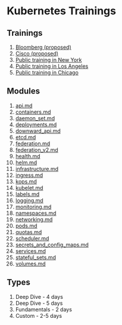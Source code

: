Kubernetes Trainings
====================

Trainings
---------

1. [Bloomberg (proposed)](trainings/bloomberg-proposal.md)
1. [Cisco (proposed)](trainings/bloomberg-proposal.md)
1. [Public training in New York](trainings/public-NY-Jul-2018.md)
1. [Public training in Los Angeles](trainings/public-la-May-2018.md)
1. [Public training in Chicago](trainings/public-Chi-Sep-2018.md)

Modules
-------

1. [api.md](modules/api.md)
1. [containers.md](modules/containers.md)
1. [daemon_set.md](modules/daemon_set.md)
1. [deployments.md](modules/deployments.md)
1. [downward_api.md](modules/downward_api.md)
1. [etcd.md](modules/etcd.md)
1. [federation.md](modules/federation.md)
1. [federation_v2.md](modules/federation_v2.md)
1. [health.md](modules/health.md)
1. [helm.md](modules/helm.md)
1. [infrastructure.md](modules/infrastructure.md)
1. [ingress.md](modules/ingress.md)
1. [kops.md](modules/kops.md)
1. [kubelet.md](modules/kubelet.md)
1. [labels.md](modules/labels.md)
1. [logging.md](modules/logging.md)
1. [monitoring.md](modules/monitoring.md)
1. [namespaces.md](modules/namespaces.md)
1. [networking.md](modules/networking.md)
1. [pods.md](modules/pods.md)
1. [quotas.md](modules/quotas.md)
1. [scheduler.md](modules/scheduler.md)
1. [secrets_and_config_maps.md](modules/secrets_and_config_maps.md)
1. [services.md](modules/services.md)
1. [stateful_sets.md](modules/stateful_sets.md)
1. [volumes.md](modules/volumes.md)

Types
-----

1. Deep Dive - 4 days
1. Deep Dive - 5 days
1. Fundamentals - 2 days
1. Custom - 2-5 days
